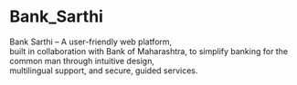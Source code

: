 # Bank_Sarthi
Bank Sarthi – A user-friendly web platform, <br>
built in collaboration with Bank of Maharashtra, to simplify banking for the common man through intuitive design,<br>
multilingual support, and secure, guided services.
